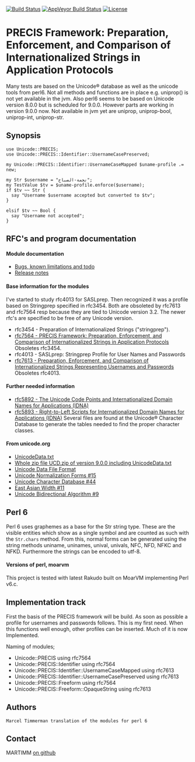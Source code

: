 [![Build Status](https://travis-ci.org/MARTIMM/unicode-precis.svg?branch=master)](https://travis-ci.org/MARTIMM/unicode-precis)
[![AppVeyor Build Status](https://ci.appveyor.com/api/projects/status/github/MARTIMM/unicode-precis?branch=master&passingText=Windows%20-%20OK&failingText=Windows%20-%20FAIL&pendingText=Windows%20-%20pending&svg=true)](https://ci.appveyor.com/project/MARTIMM/unicode-precis/branch/master)
[![License](http://martimm.github.io/label/License-label.svg)](http://www.perlfoundation.org/artistic_license_2_0)

# PRECIS Framework: Preparation, Enforcement, and Comparison of Internationalized Strings in Application Protocols

Many tests are based on the Unicode® database as well as the unicode tools from perl6. Not all methods and functions are in place e.g. uniprop() is not yet available in the jvm. Also perl6 seems to be based on Unicode version 8.0.0 but is scheduled for 9.0.0. However parts are working in version 9.0.0 now. Not available in jvm yet are uniprop, uniprop-bool, uniprop-int, uniprop-str.

## Synopsis

```
use Unicode::PRECIS;
use Unicode::PRECIS::Identifier::UsernameCasePreserved;

my Unicode::PRECIS::Identifier::UsernameCaseMapped $uname-profile .= new;

my Str $username = "نجمة-الصباح";
my TestValue $tv = $uname-profile.enforce($username);
if $tv ~~ Str {
  say "Username $username accepted but converted to $tv";
}

elsif $tv ~~ Bool {
  say "Username not accepted";
}

```

## RFC's and program documentation

#### Module documentation

* [Bugs, known limitations and todo](https://github.com/MARTIMM/unicode-precis/blob/master/doc/TODO.md)
* [Release notes](https://github.com/MARTIMM/unicode-precis/blob/master/doc/CHANGES.md)

#### Base information for the modules

I've started to study rfc4013 for SASLprep. Then recognized it was a profile based on Stringprep specified in rfc3454. Both are obsoleted by rfc7613 and rfc7564 resp because they are tied to Unicode version 3.2. The newer rfc's are specified to be free of any Unicode version.

* rfc3454 - Preparation of Internationalized Strings ("stringprep").
* [rfc7564 - PRECIS Framework: Preparation, Enforcement, and Comparison of Internationalized Strings in Application Protocols](https://tools.ietf.org/html/rfc7564#section-4.1) Obsoletes rfc3454.
* rfc4013 - SASLprep: Stringprep Profile for User Names and Passwords
* [rfc7613 - Preparation, Enforcement, and Comparison of Internationalized Strings Representing Usernames and Passwords](https://tools.ietf.org/html/rfc7613#section-3.1) Obsoletes rfc4013.

#### Further needed information

* [rfc5892 - The Unicode Code Points and Internationalized Domain Names for Applications (IDNA)](https://tools.ietf.org/html/rfc5892#section-2.8)
* [rfc5893 - Right-to-Left Scripts for Internationalized Domain Names for Applications (IDNA)](https://tools.ietf.org/html/rfc5893#section-2)
Several files are found at the Unicode® Character Database to generate the tables needed to find the proper character classes.

#### From unicode.org
* [UnicodeData.txt]( http://www.unicode.org/Public/9.0.0/ucd/UnicodeData.txt)
* [Whole zip file UCD.zip of version 9.0.0 including UnicodeData.txt]( http://www.unicode.org/Public/9.0.0/ucd/UCD.zip)
* [Unicode Data File Format]( ftp://unicode.org/Public/3.2-Update/UnicodeData-3.2.0.html)
* [Unicode Normalization Forms \#15](http://unicode.org/reports/tr15/)
* [Unicode Character Database \#44](http://unicode.org/reports/tr44/)
* [East Asian Width \#11](http://unicode.org/reports/tr11/)
* [Unicode Bidirectional Algorithm \#9](http://unicode.org/reports/tr9/)


## Perl 6

Perl 6 uses graphemes as a base for the Str string type. These are the visible entities which show as a single symbol and are counted as such with the ```Str.chars``` method. From this, normal forms can be generated using the string methods uniname, uninames, unival, univals, NFC, NFD, NFKC and NFKD. Furthermore the strings can be encoded to utf-8.

#### Versions of perl, moarvm

This project is tested with latest Rakudo built on MoarVM implementing Perl v6.c.

## Implementation track

First the basis of the PRECIS framework will be build. As soon as possible a profile for usernames and passwords follows. This is my first need. When this functions well enough, other profiles can be inserted. Much of it is now Implemented.

Naming of modules;
  * Unicode::PRECIS using rfc7564
  * Unicode::PRECIS::Identifier using rfc7564
  * Unicode::PRECIS::Identifier::UsernameCaseMapped using rfc7613
  * Unicode::PRECIS::Identifier::UsernameCasePreserved using rfc7613
  * Unicode::PRECIS::Freeform using rfc7564
  * Unicode::PRECIS::Freeform::OpaqueString using rfc7613


## Authors

```
Marcel Timmerman translation of the modules for perl 6
```
## Contact

MARTIMM [on github](https://github.com/MARTIMM)
